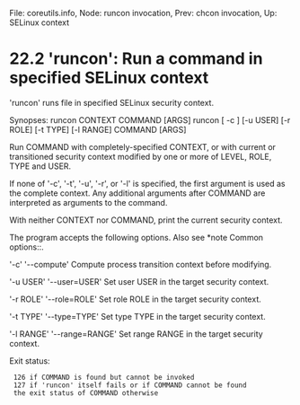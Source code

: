File: coreutils.info,  Node: runcon invocation,  Prev: chcon invocation,  Up: SELinux context

22.2 'runcon': Run a command in specified SELinux context
=========================================================

'runcon' runs file in specified SELinux security context.

   Synopses:
     runcon CONTEXT COMMAND [ARGS]
     runcon [ -c ] [-u USER] [-r ROLE] [-t TYPE] [-l RANGE] COMMAND [ARGS]

   Run COMMAND with completely-specified CONTEXT, or with current or
transitioned security context modified by one or more of LEVEL, ROLE,
TYPE and USER.

   If none of '-c', '-t', '-u', '-r', or '-l' is specified, the first
argument is used as the complete context.  Any additional arguments
after COMMAND are interpreted as arguments to the command.

   With neither CONTEXT nor COMMAND, print the current security context.

   The program accepts the following options.  Also see *note Common
options::.

'-c'
'--compute'
     Compute process transition context before modifying.

'-u USER'
'--user=USER'
     Set user USER in the target security context.

'-r ROLE'
'--role=ROLE'
     Set role ROLE in the target security context.

'-t TYPE'
'--type=TYPE'
     Set type TYPE in the target security context.

'-l RANGE'
'--range=RANGE'
     Set range RANGE in the target security context.

   Exit status:

     126 if COMMAND is found but cannot be invoked
     127 if 'runcon' itself fails or if COMMAND cannot be found
     the exit status of COMMAND otherwise

